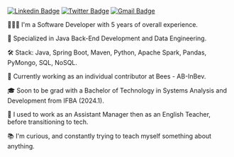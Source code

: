 [![Linkedin Badge](https://img.shields.io/badge/-LinkedIn-blue?style=flat-square&logo=Linkedin&&target=_blanklogoColor=white&link=https://www.linkedin.com/in/vitoremanueldev/)](https://www.linkedin.com/in/vitoremanueldev/)
  [![Twitter Badge](https://img.shields.io/badge/-Twitter-1ca0f1?style=flat-square&labelColor=1ca0f1&target=_blank&logo=twitter&logoColor=white&link=https://twitter.com/vitoremanueldev)](https://twitter.com/vitoremanueldev)
  [![Gmail Badge](https://img.shields.io/badge/-Gmail-c14438?style=flat-square&logo=Gmail&logoColor=white&link=mailto:veslima3@gmail.com.br)](mailto:veslima3@gmail.com.br)
<!--<a href="https://vitoremanueldev.medium.com/" target="_blank"> <img src="https://img.shields.io/badge/medium-black?&style=flat-square&logo=medium&logoColor=white" alt="medium"> </a> -->


🧑🏾‍💻 I'm a Software Developer with 5 years of overall experience.

🧰 Specialized in Java Back-End Development and Data Engineering. 

🛠️ Stack:  Java, Spring Boot, Maven, Python, Apache Spark, Pandas, PyMongo, SQL, NoSQL.

🎯 Currently working as an individual contributor at Bees - AB-InBev. 

🎓 Soon to be grad with a Bachelor of Technology in Systems Analysis and Development from IFBA (2024.1).

💼 I used to work as an Assistant Manager then as an English Teacher, before transitioning to tech.

📚 I'm curious, and constantly trying to teach myself something about anything.


  
